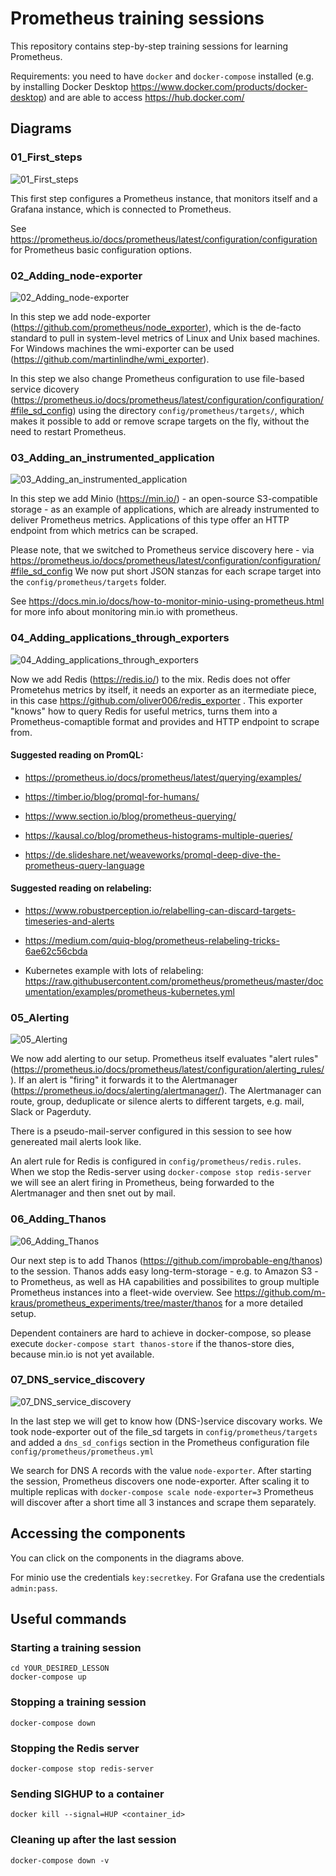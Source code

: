 # Prometheus training sessions

This repository contains step-by-step training sessions for learning Prometheus.

Requirements: you need to have ```docker``` and ```docker-compose``` installed (e.g. by installing Docker Desktop https://www.docker.com/products/docker-desktop) and are able to access https://hub.docker.com/

## Diagrams

### 01_First_steps

![01_First_steps](https://raw.githubusercontent.com/m-kraus/prometheus_training/master/images/01.svg?sanitize=true)

This first step configures a Prometheus instance, that monitors itself and a Grafana instance, which is connected to Prometheus.

See https://prometheus.io/docs/prometheus/latest/configuration/configuration for Prometheus basic configuration options.

### 02_Adding_node-exporter

![02_Adding_node-exporter](https://raw.githubusercontent.com/m-kraus/prometheus_training/master/images/02.svg?sanitize=true)

In this step we add node-exporter (https://github.com/prometheus/node_exporter), which is the de-facto standard to pull in system-level metrics of Linux and Unix based machines.
For Windows machines the wmi-exporter can be used (https://github.com/martinlindhe/wmi_exporter).

In this step we also change Prometheus configuration to use file-based service dicovery (https://prometheus.io/docs/prometheus/latest/configuration/configuration/#file_sd_config) using the directory ```config/prometheus/targets/```, which makes it possible to add or remove scrape targets on the fly, without the need to restart Prometheus.

### 03_Adding_an_instrumented_application

![03_Adding_an_instrumented_application](https://raw.githubusercontent.com/m-kraus/prometheus_training/master/images/03.svg?sanitize=true)

In this step we add Minio (https://min.io/) - an open-source S3-compatible storage - as an example of applications, which are already instrumented to deliver Prometheus metrics. Applications of this type offer an HTTP endpoint from which metrics can be scraped.

Please note, that we switched to Prometheus service discovery here - via https://prometheus.io/docs/prometheus/latest/configuration/configuration/#file_sd_config We now put short JSON stanzas for each scrape target into the ``config/prometheus/targets`` folder.

See https://docs.min.io/docs/how-to-monitor-minio-using-prometheus.html for more info about monitoring min.io with prometheus.

### 04_Adding_applications_through_exporters

![04_Adding_applications_through_exporters](https://raw.githubusercontent.com/m-kraus/prometheus_training/master/images/04.svg?sanitize=true)

Now we add Redis (https://redis.io/) to the mix. Redis does not offer Prometehus metrics by itself, it needs an exporter as an itermediate piece, in this case https://github.com/oliver006/redis_exporter . This exporter "knows" how to query Redis for useful metrics, turns them into a Prometheus-comaptible format and provides and HTTP endpoint to scrape from.

#### Suggested reading on PromQL:

- https://prometheus.io/docs/prometheus/latest/querying/examples/

- https://timber.io/blog/promql-for-humans/

- https://www.section.io/blog/prometheus-querying/

- https://kausal.co/blog/prometheus-histograms-multiple-queries/

- https://de.slideshare.net/weaveworks/promql-deep-dive-the-prometheus-query-language

#### Suggested reading on relabeling:

- https://www.robustperception.io/relabelling-can-discard-targets-timeseries-and-alerts

- https://medium.com/quiq-blog/prometheus-relabeling-tricks-6ae62c56cbda

- Kubernetes example with lots of relabeling: https://raw.githubusercontent.com/prometheus/prometheus/master/documentation/examples/prometheus-kubernetes.yml

### 05_Alerting

![05_Alerting](https://raw.githubusercontent.com/m-kraus/prometheus_training/master/images/05.svg?sanitize=true)

We now add alerting to our setup. Prometheus itself evaluates "alert rules" (https://prometheus.io/docs/prometheus/latest/configuration/alerting_rules/). If an alert is "firing" it forwards it to the Alertmanager (https://prometheus.io/docs/alerting/alertmanager/). The Alertmanager can route, group, deduplicate or silence alerts to different targets, e.g. mail, Slack or Pagerduty.

There is a pseudo-mail-server configured in this session to see how genereated mail alerts look like.

An alert rule for Redis is configured in ```config/prometheus/redis.rules```. When we stop the Redis-server using ```docker-compose stop redis-server``` we will see an alert firing in Prometheus, being forwarded to the Alertmanager and then snet out by mail.

### 06_Adding_Thanos

![06_Adding_Thanos](https://raw.githubusercontent.com/m-kraus/prometheus_training/master/images/06.svg?sanitize=true)

Our next step is to add Thanos (https://github.com/improbable-eng/thanos) to the session. Thanos adds easy long-term-storage - e.g. to Amazon S3 - to Prometheus, as well as HA capabilities and possibilites to group multiple Prometheus instances into a fleet-wide overview. See https://github.com/m-kraus/prometheus_experiments/tree/master/thanos for a more detailed setup.

Dependent containers are hard to achieve in docker-compose, so please execute ``docker-compose start thanos-store`` if the thanos-store dies, because min.io is not yet available.

### 07_DNS_service_discovery

![07_DNS_service_discovery](https://raw.githubusercontent.com/m-kraus/prometheus_training/master/images/07.svg?sanitize=true)

In the last step we will get to know how (DNS-)service discovary works. We took node-exporter out of the file_sd targets in ```config/prometheus/targets``` and added a ```dns_sd_configs``` section in the Prometheus configuration file ```config/prometheus/prometheus.yml```

We search for DNS A records with the value ```node-exporter```. After starting the session, Prometheus discovers one node-exporter. After scaling it to multiple replicas with ```docker-compose scale node-exporter=3``` Prometheus will discover after a short time all 3 instances and scrape them separately.

## Accessing the components

You can click on the components in the diagrams above.

For minio use the credentials ```key:secretkey```. For Grafana use the credentials ```admin:pass```.

## Useful commands

### Starting a training session

```
cd YOUR_DESIRED_LESSON
docker-compose up
```

### Stopping a training session

```
docker-compose down
```

### Stopping the Redis server

```
docker-compose stop redis-server
```

### Sending SIGHUP to a container

```
docker kill --signal=HUP <container_id>
```

### Cleaning up after the last session

```
docker-compose down -v
```
